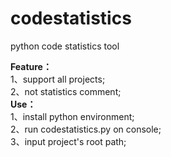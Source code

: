 codestatistics
==============

python code statistics tool 

<b>Feature：</b><br/>
1、support all projects; <br/>
2、not statistics comment;<br/>
<b>Use：</b><br/>
1、install python environment;<br/>
2、run codestatistics.py on console;<br/>
3、input project's root path;<br/>
